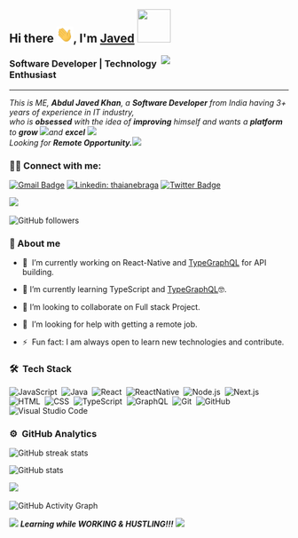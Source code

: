 ## Hi there <img src="https://raw.githubusercontent.com/ABSphreak/ABSphreak/master/gifs/Hi.gif" width="30px">, I'm [Javed](https://github.com/abduljavedkhan/abduljavedkhan) <img src="https://media.giphy.com/media/3o7qE1YN7aBOFPRw8E/giphy.gif" width="60" height="60">
<img align='right' src="https://media.giphy.com/media/3o7qE1YN7aBOFPRw8E/giphy.gif" width="230">

<h3 align="left">Software Developer | Technology Enthusiast</h3>
<hr>
<p align="left">
  <em>
      This is ME, <b>Abdul Javed Khan</b>, a <b>Software Developer</b> from India having 3+ years of experience in IT industry,<br>who is <b>obsessed</b>
    with the idea of <b>improving</b> himself and wants a <b>platform</b> to 
    <b>grow</b> <img src="https://github.com/TheDudeThatCode/TheDudeThatCode/blob/master/Assets/Rocket.gif" width="18px">and 
    <b>excel</b> <img src="https://github.com/TheDudeThatCode/TheDudeThatCode/blob/master/Assets/Medal.gif" width="20px"><br>
      Looking for <b>Remote Opportunity.</b><img src="https://github.com/TheDudeThatCode/TheDudeThatCode/blob/master/Assets/Developer.gif" width="30px">
    </em> 
  <br>

</p>


### 🙋‍♂️ Connect with me:

[![Gmail Badge](https://img.shields.io/badge/abduljaved314@gmail.com-c14438?style=flat-square&logo=Gmail&logoColor=white&link=mailto:abduljaved314@gmail.com)](mailto:abduljaved314@gmail.com)
[![Linkedin: thaianebraga](https://img.shields.io/badge/AbdulJavedKhan-blue?style=flat-square&logo=Linkedin&logoColor=white&link=https://www.linkedin.com/in/abdul-javed-khan-ba11b5104/)](https://www.linkedin.com/in/abdul-javed-khan-ba11b5104/)
[![Twitter Badge](https://img.shields.io/badge/Javed-1ca0f1?style=flat-square&labelColor=1ca0f1&logo=twitter&logoColor=white&link=https://twitter.com/aspiringDev_ajk)](https://twitter.com/aspiringDev_ajk)

![](https://komarev.com/ghpvc/?username=abduljavedkhan)

![GitHub followers](https://img.shields.io/github/followers/abduljavedkhan?label=Followers&style=social)


### 📖 About me

- 🔭 &nbsp;I’m currently working on React-Native and [TypeGraphQL](https://typegraphql.com/) for API building.
 
- 🌱 I’m currently learning TypeScript and  [TypeGraphQL](https://typegraphql.com/)🤓.

- 👯 I’m looking to collaborate on Full stack Project.

- 🤔 &nbsp;I’m looking for help with getting a remote job.

- ⚡ &nbsp;Fun fact: I am always open to learn new technologies and contribute.

### 🛠 &nbsp;Tech Stack

![JavaScript](https://img.shields.io/badge/-JavaScript-05122A?style=flat&logo=javascript)&nbsp;
![Java](https://img.shields.io/badge/-Java-05122A?style=flat&logo=Java&logoColor=FFA518)&nbsp;
![React](https://img.shields.io/badge/-React-05122A?style=flat&logo=react)&nbsp;
![ReactNative](https://img.shields.io/badge/-ReactNative-05122A?style=flat&logo=react-native)&nbsp;
![Node.js](https://img.shields.io/badge/-Node.js-05122A?style=flat&logo=node.js)&nbsp;
![Next.js](https://img.shields.io/badge/-Next.js-05122A?style=flat&logo=next.js)&nbsp;
![HTML](https://img.shields.io/badge/-HTML-05122A?style=flat&logo=HTML5)&nbsp;
![CSS](https://img.shields.io/badge/-CSS-05122A?style=flat&logo=CSS3&logoColor=1572B6)&nbsp;
![TypeScript](https://img.shields.io/badge/-TypeScript-05122A?style=flat&logo=typescript)&nbsp;
![GraphQL](https://img.shields.io/badge/-GraphQL-05122A?style=flat&logo=graphQL)&nbsp;
![Git](https://img.shields.io/badge/-Git-05122A?style=flat&logo=git)&nbsp;
![GitHub](https://img.shields.io/badge/-GitHub-05122A?style=flat&logo=github)&nbsp;
![Visual Studio Code](https://img.shields.io/badge/-Visual%20Studio%20Code-05122A?style=flat&logo=visual-studio-code&logoColor=007ACC)&nbsp;


### ⚙️ &nbsp;GitHub Analytics

![GitHub streak stats](https://github-readme-streak-stats.herokuapp.com/?user=abduljavedkhan)  

![GitHub stats](https://github-readme-stats.vercel.app/api?username=abduljavedkhan&show_icons=true)  

</p> 
<p align="left">
    <img src="https://github-readme-stats.vercel.app/api/top-langs/?username=abduljavedkhan&theme=radical" />
</p>

![GitHub Activity Graph](https://activity-graph.herokuapp.com/graph?username=abduljavedkhan)  


<p align="left">
  <img src="https://media.giphy.com/media/VgCDAzcKvsR6OM0uWg/giphy.gif" width="50" /> <b><i>Learning while WORKING & HUSTLING!!!</i></b> <img src="https://media.giphy.com/media/7j2hfyeVcDtf2/giphy.gif" width="50" /></p>


<!--
**abduljavedkhan/abduljavedkhan** is a ✨ _special_ ✨ repository because its `README.md` (this file) appears on your GitHub profile.

Here are some ideas to get you started:

- 🔭 I’m currently working on ...
- 🌱 I’m currently learning ...
- 👯 I’m looking to collaborate on ...
- 🤔 I’m looking for help with ...
- 💬 Ask me about ...
- 📫 How to reach me: ...
- 😄 Pronouns: ...
- ⚡ Fun fact: ...
-->
